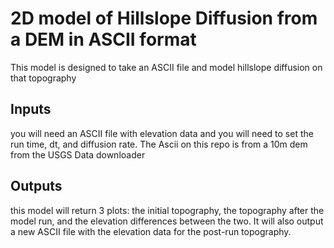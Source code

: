 # 2D model of Hillslope Diffusion from a DEM in ASCII format 
This model is designed to take an ASCII file and model hillslope diffusion on that topography 

## Inputs 
you will need an ASCII file with elevation data and you will need to set the run time, dt, and diffusion rate. The Ascii on this repo is from a 10m dem from the USGS Data downloader 
## Outputs 
this model will return 3 plots: the initial topography, the topography after the model run, and the elevation differences between the two. 
It will also output a new ASCII file with the elevation data for the post-run topography. 
